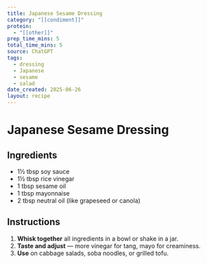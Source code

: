 ```yaml
---
title: Japanese Sesame Dressing
category: "[[condiment]]"
protein:
  - "[[other]]"
prep_time_mins: 5
total_time_mins: 5
source: ChatGPT
tags:
  - dressing
  - Japanese
  - sesame
  - salad
date_created: 2025-06-26
layout: recipe
---
```


# Japanese Sesame Dressing

## Ingredients

- 1½ tbsp soy sauce  
- 1½ tbsp rice vinegar  
- 1 tbsp sesame oil  
- 1 tbsp mayonnaise
- 2 tbsp neutral oil (like grapeseed or canola)  


## Instructions

1. **Whisk together** all ingredients in a bowl or shake in a jar.  
2. **Taste and adjust** — more vinegar for tang, mayo for creaminess.  
3. **Use** on cabbage salads, soba noodles, or grilled tofu.
